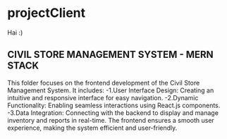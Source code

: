 # projectClient
Hai :)
## CIVIL STORE MANAGEMENT SYSTEM - MERN STACK
This folder focuses on the frontend development of the Civil Store Management System. It includes:
-1.User Interface Design: Creating an intuitive and responsive interface for easy navigation.
-2.Dynamic Functionality: Enabling seamless interactions using React.js components.
-3.Data Integration: Connecting with the backend to display and manage inventory and reports in real-time.
The frontend ensures a smooth user experience, making the system efficient and user-friendly.

